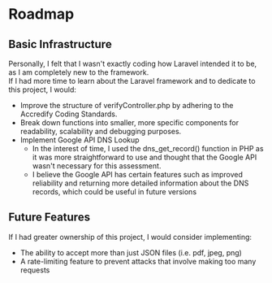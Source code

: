 # Roadmap

## Basic Infrastructure

Personally, I felt that I wasn't exactly coding how Laravel intended it to be, as I am completely new to the framework. <br>
If I had more time to learn about the Laravel framework and to dedicate to this project, I would: </br>
- Improve the structure of verifyController.php by adhering to the Accredify Coding Standards. 
- Break down functions into smaller, more specific components for readability, scalability and debugging purposes.
- Implement Google API DNS Lookup
    - In the interest of time, I used the dns_get_record() function in PHP as it was more straightforward to use and thought that the Google API wasn't necessary for this assessment.
    - I believe the Google API has certain features such as improved reliability and returning more detailed information about the DNS records, which could be useful in future versions

## Future Features
If I had greater ownership of this project, I would consider implementing:
- The ability to accept more than just JSON files (i.e. pdf, jpeg, png)
- A rate-limiting feature to prevent attacks that involve making too many requests

